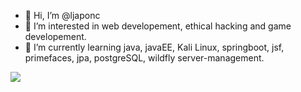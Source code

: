 - 👋 Hi, I’m @ljaponc
- 👀 I’m interested in web developement, ethical hacking and game developement.
- 🌱 I’m currently learning java, javaEE, Kali Linux, springboot, jsf, primefaces, jpa, postgreSQL, wildfly server-management. 


<!---
ljaponc/ljaponc is a ✨ special ✨ repository because its `README.md` (this file) appears on your GitHub profile.
You can click the Preview link to take a look at your changes.
--->

<img src="https://media.giphy.com/media/vFKqnCdLPNOKc/giphy.gif"/>
